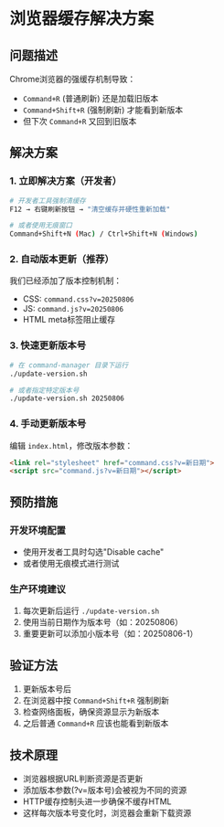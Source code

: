 # 浏览器缓存解决方案

## 问题描述
Chrome浏览器的强缓存机制导致：
- `Command+R` (普通刷新) 还是加载旧版本
- `Command+Shift+R` (强制刷新) 才能看到新版本
- 但下次 `Command+R` 又回到旧版本

## 解决方案

### 1. 立即解决方案（开发者）
```bash
# 开发者工具强制清缓存
F12 → 右键刷新按钮 → "清空缓存并硬性重新加载"

# 或者使用无痕窗口
Command+Shift+N (Mac) / Ctrl+Shift+N (Windows)
```

### 2. 自动版本更新（推荐）
我们已经添加了版本控制机制：
- CSS: `command.css?v=20250806`
- JS: `command.js?v=20250806` 
- HTML meta标签阻止缓存

### 3. 快速更新版本号
```bash
# 在 command-manager 目录下运行
./update-version.sh

# 或者指定特定版本号
./update-version.sh 20250806
```

### 4. 手动更新版本号
编辑 `index.html`，修改版本参数：
```html
<link rel="stylesheet" href="command.css?v=新日期">
<script src="command.js?v=新日期"></script>
```

## 预防措施

### 开发环境配置
- 使用开发者工具时勾选"Disable cache"
- 或者使用无痕模式进行测试

### 生产环境建议
1. 每次更新后运行 `./update-version.sh`
2. 使用当前日期作为版本号（如：20250806）
3. 重要更新可以添加小版本号（如：20250806-1）

## 验证方法
1. 更新版本号后
2. 在浏览器中按 `Command+Shift+R` 强制刷新
3. 检查网络面板，确保资源显示为新版本
4. 之后普通 `Command+R` 应该也能看到新版本

## 技术原理
- 浏览器根据URL判断资源是否更新
- 添加版本参数(?v=版本号)会被视为不同的资源
- HTTP缓存控制头进一步确保不缓存HTML
- 这样每次版本号变化时，浏览器会重新下载资源